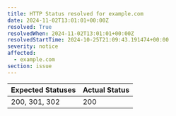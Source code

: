 ```yaml
---
title: HTTP Status resolved for example.com
date: 2024-11-02T13:01:01+00:00Z
resolved: True
resolvedWhen: 2024-11-02T13:01:01+00:00Z
resolvedStartTime: 2024-10-25T21:09:43.191474+00:00
severity: notice
affected:
  - example.com
section: issue
---
```


| Expected Statuses | Actual Status  |
|-------------------|----------------|
| 200, 301, 302 | 200 |
